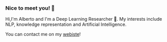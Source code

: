 ### Nice to meet you! 👋
Hi,I'm Alberto and I'm a Deep Learning Researcher 🧠.
My interests include NLP, knowledge representation and Artificial Intelligence.

You can contact me on my [webiste](albertoraimondi.com)!
